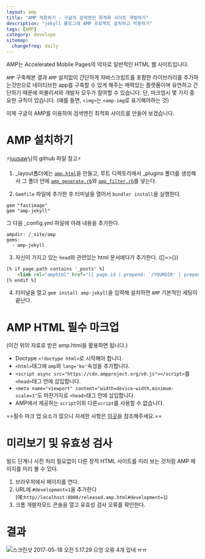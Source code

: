 ```yaml
---
layout: amp
title: "AMP 적용하기 - 구글의 검색엔진 최적화 사이트 개발하기"
description: "jekyll 블로그에 AMP 프로젝트 설치하고 적용하기"
tags: [AMP]
category: develope
sitemap:
  changefreq: daily
---
```


AMP는 Accelerated Mobile Pages의 약자로 일반적인 HTML 웹 사이트입니다.

`AMP` 구축해본 결과 `AMP` 설치없이 간단하게 자바스크립트를 포함한 라이브러리를 추가하는것만으로 네이티브한 app를 구축할 수 있게 해주는 매력있는 플랫폼이며 유연하고 간단하기 때문에 퍼블리셔와 개발자 모두가 참여할 수 있습니다.
단, 마크업시 몇 가지 중요한 규칙이 있습니다.
(예를 들면, `<img>`는 `<amp-img`로 표기해야하는 것)

이제 구글의 AMP를 이용하여 검색엔진 최적화 사이트를 만들어 보겠습니다.

# AMP 설치하기

⚡️[juusaw](http://)님의 github 파일 참고⚡️

1. _layout폴더에는 [`amp.html`](https://github.com/juusaw/amp-jekyll/blob/master/amp.html)을 만들고, 루트 디렉토리에서 _plugins 폴더를 생성해서 그 폴더 안에 [`amp_generate.rb`](https://github.com/juusaw/amp-jekyll/blob/master/lib/jekyll/amp_generate.rb)와 [`amp_filter.rb`](https://github.com/juusaw/amp-jekyll/blob/master/lib/jekyll/amp_filter.rb)를 넣는다.

2. `Gemfile` 파일에 추가한 후 터미널을 열어서 `bundler install`을 실행한다.
```
gem "fastimage"
gem "amp-jekyll"
```
그 다음 _config.yml 파일에 아래 내용을 추가한다.
```
ampdir: /_site/amp
gems:
  - amp-jekyll
```

3. 자신이 가지고 있는 `head`와 관련있는 html 문서에다가 추가한다. ([]=>{})
```html
[% if page.path contains '_posts' %]
	<link rel="amphtml" href="[[ page.id | prepend: '/YOURDIR' | prepend: site.baseurl | prepend: site.url ]]">
[% endif %]
```

4. 터미널을 열고 `gem install amp-jekyll`을 입력해 설치하면 `AMP` 기본적인 세팅이 끝난다.

# AMP HTML 필수 마크업

  (이건 위의 자료로 받은 amp.html을 활용하면 됩니다.)

  - Doctype `<!doctype html>`로 시작해야 합니다.
  - `<html>`태그에 `amp`와 `lang='ko'`속성을 추가합니다.
  - `<script async src="https://cdn.ampproject.org/v0.js"></script>`를 `<head>`태그 안에 삽입합니다.
  - `<meta name="viewport" content="width=device-width,minimum-scale=1"`도 마찬가지로 `<head>`태그 안에 삽입합니다.
  - AMP에서 제공하는 `script`이외 다른`script`를 사용할 수 없습니다.

  ==필수 마크 업 요소가 많으니 자세한 사항은 [이곳](https://www.ampproject.org/docs/tutorials/create/basic_markup)을 참조해주세요.==

# 미리보기 및 유효성 검사

  빌드 단계나 사전 처리 필요없이 다른 정적 HTML 사이트를 미리 보는 것처럼 AMP 페이지를 미리 볼 수 있다.

  1. 브라우저에서 페이지를 연다.
  2. URL에 `#development=1`을 추가한다
  (예:`http//localhost:8000/released.amp.html#development=1`)
  3. 크롬 개발자모드 콘솔을 열고 유효성 검사 오류를 확인한다.

# 결과
![스크린샷 2017-05-18 오전 5.17.29](http://i.imgur.com/gQ8PXoG.png)
으엉 오류 4개 있네 ㅠㅠ 

